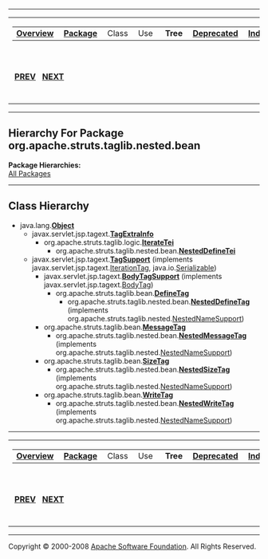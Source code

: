 ------------------------------------------------------------------------

<span id="navbar_top"></span> [](#skip-navbar_top "Skip navigation links")

<table>
<colgroup>
<col width="50%" />
<col width="50%" />
</colgroup>
<tbody>
<tr class="odd">
<td align="left"><span id="navbar_top_firstrow"></span>
<table>
<tbody>
<tr class="odd">
<td align="left"><a href="../../../../../../overview-summary.html.md"><strong>Overview</strong></a> </td>
<td align="left"><a href="package-summary.html.md"><strong>Package</strong></a> </td>
<td align="left">Class </td>
<td align="left">Use </td>
<td align="left"> <strong>Tree</strong> </td>
<td align="left"><a href="../../../../../../deprecated-list.html.md"><strong>Deprecated</strong></a> </td>
<td align="left"><a href="../../../../../../index-all.html.md"><strong>Index</strong></a> </td>
<td align="left"><a href="../../../../../../help-doc.html.md"><strong>Help</strong></a> </td>
</tr>
</tbody>
</table></td>
<td align="left"></td>
</tr>
<tr class="even">
<td align="left"> <a href="../../../../../../org/apache/struts/taglib/nested/package-tree.html.md"><strong>PREV</strong></a>   <a href="../../../../../../org/apache/struts/taglib/nested/html/package-tree.html"><strong>NEXT</strong></a></td>
<td align="left"><a href="../../../../../../index.html.md?org/apache/struts/taglib/nested/bean/package-tree.html"><strong>FRAMES</strong></a>    <a href="package-tree.html"><strong>NO FRAMES</strong></a>    
<a href="../../../../../../allclasses-noframe.html.md"><strong>All Classes</strong></a></td>
</tr>
</tbody>
</table>

<span id="skip-navbar_top"></span>

------------------------------------------------------------------------

Hierarchy For Package org.apache.struts.taglib.nested.bean
----------------------------------------------------------

**Package Hierarchies:**  
[All Packages](../../../../../../overview-tree.html.md)

------------------------------------------------------------------------

Class Hierarchy
---------------

-   java.lang.[**Object**](http://java.sun.com/j2se/1.4.2/docs/api/java/lang/Object.html.md?is-external=true "class or interface in java.lang")
    -   javax.servlet.jsp.tagext.[**TagExtraInfo**](http://java.sun.com/j2ee/1.4/docs/api/javax/servlet/jsp/tagext/TagExtraInfo.html.md?is-external=true "class or interface in javax.servlet.jsp.tagext")
        -   org.apache.struts.taglib.logic.[**IterateTei**](../../../../../../org/apache/struts/taglib/logic/IterateTei.html.md "class in org.apache.struts.taglib.logic")
            -   org.apache.struts.taglib.nested.bean.[**NestedDefineTei**](../../../../../../org/apache/struts/taglib/nested/bean/NestedDefineTei.html.md "class in org.apache.struts.taglib.nested.bean")
    -   javax.servlet.jsp.tagext.[**TagSupport**](http://java.sun.com/j2ee/1.4/docs/api/javax/servlet/jsp/tagext/TagSupport.html.md?is-external=true "class or interface in javax.servlet.jsp.tagext") (implements javax.servlet.jsp.tagext.[IterationTag](http://java.sun.com/j2ee/1.4/docs/api/javax/servlet/jsp/tagext/IterationTag.html?is-external=true "class or interface in javax.servlet.jsp.tagext"), java.io.[Serializable](http://java.sun.com/j2se/1.4.2/docs/api/java/io/Serializable.html?is-external=true "class or interface in java.io"))
        -   javax.servlet.jsp.tagext.[**BodyTagSupport**](http://java.sun.com/j2ee/1.4/docs/api/javax/servlet/jsp/tagext/BodyTagSupport.html.md?is-external=true "class or interface in javax.servlet.jsp.tagext") (implements javax.servlet.jsp.tagext.[BodyTag](http://java.sun.com/j2ee/1.4/docs/api/javax/servlet/jsp/tagext/BodyTag.html?is-external=true "class or interface in javax.servlet.jsp.tagext"))
            -   org.apache.struts.taglib.bean.[**DefineTag**](../../../../../../org/apache/struts/taglib/bean/DefineTag.html.md "class in org.apache.struts.taglib.bean")
                -   org.apache.struts.taglib.nested.bean.[**NestedDefineTag**](../../../../../../org/apache/struts/taglib/nested/bean/NestedDefineTag.html.md "class in org.apache.struts.taglib.nested.bean") (implements org.apache.struts.taglib.nested.[NestedNameSupport](../../../../../../org/apache/struts/taglib/nested/NestedNameSupport.html "interface in org.apache.struts.taglib.nested"))
        -   org.apache.struts.taglib.bean.[**MessageTag**](../../../../../../org/apache/struts/taglib/bean/MessageTag.html.md "class in org.apache.struts.taglib.bean")
            -   org.apache.struts.taglib.nested.bean.[**NestedMessageTag**](../../../../../../org/apache/struts/taglib/nested/bean/NestedMessageTag.html.md "class in org.apache.struts.taglib.nested.bean") (implements org.apache.struts.taglib.nested.[NestedNameSupport](../../../../../../org/apache/struts/taglib/nested/NestedNameSupport.html "interface in org.apache.struts.taglib.nested"))
        -   org.apache.struts.taglib.bean.[**SizeTag**](../../../../../../org/apache/struts/taglib/bean/SizeTag.html.md "class in org.apache.struts.taglib.bean")
            -   org.apache.struts.taglib.nested.bean.[**NestedSizeTag**](../../../../../../org/apache/struts/taglib/nested/bean/NestedSizeTag.html.md "class in org.apache.struts.taglib.nested.bean") (implements org.apache.struts.taglib.nested.[NestedNameSupport](../../../../../../org/apache/struts/taglib/nested/NestedNameSupport.html "interface in org.apache.struts.taglib.nested"))
        -   org.apache.struts.taglib.bean.[**WriteTag**](../../../../../../org/apache/struts/taglib/bean/WriteTag.html.md "class in org.apache.struts.taglib.bean")
            -   org.apache.struts.taglib.nested.bean.[**NestedWriteTag**](../../../../../../org/apache/struts/taglib/nested/bean/NestedWriteTag.html.md "class in org.apache.struts.taglib.nested.bean") (implements org.apache.struts.taglib.nested.[NestedNameSupport](../../../../../../org/apache/struts/taglib/nested/NestedNameSupport.html "interface in org.apache.struts.taglib.nested"))

------------------------------------------------------------------------

<span id="navbar_bottom"></span> [](#skip-navbar_bottom "Skip navigation links")

<table>
<colgroup>
<col width="50%" />
<col width="50%" />
</colgroup>
<tbody>
<tr class="odd">
<td align="left"><span id="navbar_bottom_firstrow"></span>
<table>
<tbody>
<tr class="odd">
<td align="left"><a href="../../../../../../overview-summary.html.md"><strong>Overview</strong></a> </td>
<td align="left"><a href="package-summary.html.md"><strong>Package</strong></a> </td>
<td align="left">Class </td>
<td align="left">Use </td>
<td align="left"> <strong>Tree</strong> </td>
<td align="left"><a href="../../../../../../deprecated-list.html.md"><strong>Deprecated</strong></a> </td>
<td align="left"><a href="../../../../../../index-all.html.md"><strong>Index</strong></a> </td>
<td align="left"><a href="../../../../../../help-doc.html.md"><strong>Help</strong></a> </td>
</tr>
</tbody>
</table></td>
<td align="left"></td>
</tr>
<tr class="even">
<td align="left"> <a href="../../../../../../org/apache/struts/taglib/nested/package-tree.html.md"><strong>PREV</strong></a>   <a href="../../../../../../org/apache/struts/taglib/nested/html/package-tree.html"><strong>NEXT</strong></a></td>
<td align="left"><a href="../../../../../../index.html.md?org/apache/struts/taglib/nested/bean/package-tree.html"><strong>FRAMES</strong></a>    <a href="package-tree.html"><strong>NO FRAMES</strong></a>    
<a href="../../../../../../allclasses-noframe.html.md"><strong>All Classes</strong></a></td>
</tr>
</tbody>
</table>

<span id="skip-navbar_bottom"></span>

------------------------------------------------------------------------

Copyright © 2000-2008 [Apache Software Foundation](http://www.apache.org/). All Rights Reserved.
